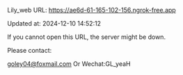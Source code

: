 Lily_web URL: https://ae6d-61-165-102-156.ngrok-free.app

Updated at: 2024-12-10 14:52:12

If you cannot open this URL, the server might be down.

Please contact: 

goley04@foxmail.com Or Wechat:GL_yeaH